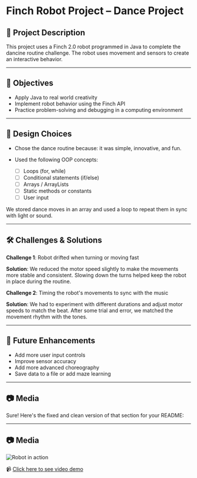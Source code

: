 # Finch Robot Project – Dance Project

## 📌 Project Description

This project uses a Finch 2.0 robot programmed in Java to complete the dancine routine challenge. The robot uses movement and sensors to create an interactive behavior.

---

## 🎯 Objectives

* Apply Java to real world creativity
* Implement robot behavior using the Finch API
* Practice problem-solving and debugging in a computing environment

---

## 🧠 Design Choices

* Chose the dance routine because: it was simple, innovative, and fun.
* Used the following OOP concepts:

  * [ ] Loops (for, while)
  * [ ] Conditional statements (if/else)
  * [ ] Arrays / ArrayLists
  * [ ] Static methods or constants
  * [ ] User input

We stored dance moves in an array and used a loop to repeat them in sync with light or sound.

---

## 🛠️ Challenges & Solutions

**Challenge 1**: Robot drifted when turning or moving fast

**Solution**: We reduced the motor speed slightly to make the movements more stable and consistent. Slowing down the turns helped keep the robot in place during the routine.

**Challenge 2**: Timing the robot's movements to sync with the music

**Solution**: We had to experiment with different durations and adjust motor speeds to match the beat. After some trial and error, we matched the movement rhythm with the tones.

---

## 🚀 Future Enhancements

* Add more user input controls
* Improve sensor accuracy
* Add more advanced choreography
* Save data to a file or add maze learning

---

## 📷 Media

Sure! Here's the fixed and clean version of that section for your README:

---

## 📷 Media

![Robot in action](https://cdn.discordapp.com/attachments/1360147801597546597/1380639531086381138/IMG_6464.jpg?ex=68449c43&is=68434ac3&hm=1ba75f22e3dc6ac2829b76bdd76f32bcd3b81fa3e3006a774e71296452c55203&)

📹 [Click here to see video demo](https://streamable.com/q0lktz)



